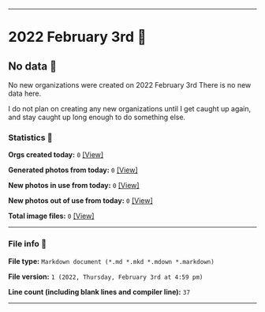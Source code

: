 
***

# 2022 February 3rd 📅

## No data 🚫

No new organizations were created on 2022 February 3rd There is no new data here.

I do not plan on creating any new organizations until I get caught up again, and stay caught up long enough to do something else.

<!-- I will (hopefully) be creating new organizations at some point later this month. At the moment, I have become overloaded, and need to take a break. The list keeps growing faster than I can catch up on it, and it would have taken 3+ more consecutive days of work, which I can't do right now. !-->

### Statistics 📝

**Orgs created today:** `0` [[View]](/NewOrgs/2022/02_February/README.md#february-3rd-2022)

**Generated photos from today:** `0` [[View]](/OrganizationGraphics/ByDate/2022/02_February/03/Generated/)

**New photos in use from today:** `0` [[View]](/OrganizationGraphics/ByDate/2022/02_February/03/Used/)

**New photos out of use from today:** `0` [[View]](/OrganizationGraphics/ByDate/2022/02_February/03/Unused/)

**Total image files:** `0` [[View]](/OrganizationGraphics/ByDate/2022_February/03/)

***

### File info 📜

**File type:** `Markdown document (*.md *.mkd *.mdown *.markdown)`

**File version:** `1 (2022, Thursday, February 3rd at 4:59 pm)`

**Line count (including blank lines and compiler line):** `37`

***
